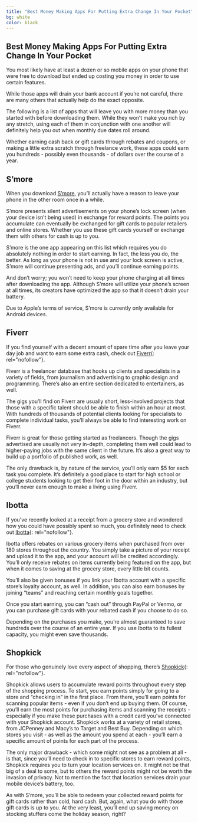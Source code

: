 ```yaml
---
title: "Best Money Making Apps For Putting Extra Change In Your Pocket"
bg: white
color: black
---
```



## Best Money Making Apps For Putting Extra Change In Your Pocket

You most likely have at least a dozen or so mobile apps on your phone that were free to download but ended up costing you money in order to use certain features.

While those apps will drain your bank account if you’re not careful, there are many others that actually help do the exact opposite.

The following is a list of apps that will leave you with more money than you started with before downloading them. While they won’t make you rich by any stretch, using each of them in conjunction with one another will definitely help you out when monthly due dates roll around. 

Whether earning cash back or gift cards through rebates and coupons, or making a little extra scratch through freelance work, these apps could earn you hundreds - possibly even thousands - of dollars over the course of a year.

## S’more

When you download [S’more](https://www.smoreapp.co), you’ll actually have a reason to leave your phone in the other room once in a while. 

S’more presents silent advertisements on your phone’s lock screen (when your device isn’t being used) in exchange for reward points. The points you accumulate can eventually be exchanged for gift cards to popular retailers and online stores. Whether you use these gift cards yourself or exchange them with others for cash is up to you.

S’more is the one app appearing on this list which requires you do absolutely nothing in order to start earning. In fact, the less you do, the better. As long as your phone is not in use and your lock screen is active, S’more will continue presenting ads, and you’ll continue earning points.

And don’t worry; you won’t need to keep your phone charging at all times after downloading the app. Although S’more will utilize your phone’s screen at all times, its creators have optimized the app so that it doesn’t drain your battery. 

Due to Apple’s terms of service, S’more is currently only available for Android devices.

## Fiverr

If you find yourself with a decent amount of spare time after you leave your day job and want to earn some extra cash, check out [Fiverr](https://www.fiverr.com){: rel="nofollow"}.

Fiverr is a freelancer database that hooks up clients and specialists in a variety of fields, from journalism and advertising to graphic design and programming. There’s also an entire section dedicated to entertainers, as well.

The gigs you’ll find on Fiverr are usually short, less-involved projects that those with a specific talent should be able to finish within an hour at most. With hundreds of thousands of potential clients looking for specialists to complete individual tasks, you’ll always be able to find interesting work on Fiverr.

Fiverr is great for those getting started as freelancers. Though the gigs advertised are usually not very in-depth, completing them well could lead to higher-paying jobs with the same client in the future. It’s also a great way to build up a portfolio of published work, as well.

The only drawback is, by nature of the service, you’ll only earn $5 for each task you complete. It’s definitely a good place to start for high school or college students looking to get their foot in the door within an industry, but you’ll never earn enough to make a living using Fiverr.

## Ibotta

If you’ve recently looked at a receipt from a grocery store and wondered how you could have possibly spent so much, you definitely need to check out [Ibotta](https://www.ibotta.com){: rel="nofollow"}.

Ibotta offers rebates on various grocery items when purchased from over 180 stores throughout the country. You simply take a picture of your receipt and upload it to the app, and your account will be credited accordingly. You’ll only receive rebates on items currently being featured on the app, but when it comes to saving at the grocery store, every little bit counts.

You’ll also be given bonuses if you link your Ibotta account with a specific store’s loyalty account, as well. In addition, you can also earn bonuses by joining “teams” and reaching certain monthly goals together. 

Once you start earning, you can “cash out” through PayPal or Venmo, or you can purchase gift cards with your rebated cash if you choose to do so.

Depending on the purchases you make, you’re almost guaranteed to save hundreds over the course of an entire year. If you use Ibotta to its fullest capacity, you might even save thousands.

## Shopkick

For those who genuinely love every aspect of shopping, there’s [Shopkick](https://www.shopkick.com){: rel="nofollow"}.

Shopkick allows users to accumulate reward points throughout every step of the shopping process. To start, you earn points simply for going to a store and “checking in” in the first place. From there, you’ll earn points for scanning popular items - even if you don’t end up buying them. Of course, you’ll earn the most points for purchasing items and scanning the receipts - especially if you make these purchases with a credit card you’ve connected with your Shopkick account.
Shopkick works at a variety of retail stores, from JCPenney and Macy’s to Target and Best Buy. Depending on which stores you visit - as well as the amount you spend at each - you’ll earn a specific amount of points for each part of the process. 

The only major drawback - which some might not see as a problem at all - is that, since you’ll need to check in to specific stores to earn reward points, Shopkick requires you to turn your location services on. It might not be that big of a deal to some, but to others the reward points might not be worth the invasion of privacy. Not to mention the fact that location services drain your mobile device’s battery, too.

As with S’more, you’ll be able to redeem your collected reward points for gift cards rather than cold, hard cash. But, again, what you do with those gift cards is up to you. At the very least, you’ll end up saving money on stocking stuffers come the holiday season, right?
